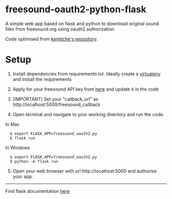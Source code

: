 # freesound-oauth2-python-flask
A simple web app based on flask and python to download original sound files from freesound.org using oauth2 authorization

Code optimised from [kemitche's repository](https://gist.github.com/kemitche/9749639).


# Setup

1. Install dependencies from requirements.txt. Ideally create a [virtualenv](http://python-guide-pt-br.readthedocs.io/en/latest/dev/virtualenvs/) and install the requirements

2. Apply for your freesound API key from [here](http://freesound.org/apiv2/apply/) and update it in the code

3. [IMPORTANT] Set your "callback_url" as http://localhost:5000/freesound_callback

4. Open terminal and navigate to your working directory and run the code.

  In Mac

      $ export FLASK_APP=freesound_oauth2.py
      $ flask run

  In Windows

      $ export FLASK_APP=freesound_oauth2.py
      $ python -m flask run
 
 5. Open your web browser with url http://localhost:5000 and authorise your app.
 
_________________________
 
 Find flask documentation [here](http://flask.pocoo.org/docs/0.12/quickstart/#a-minimal-application)
   
